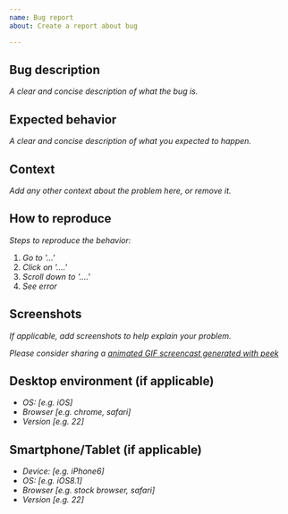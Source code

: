 ```yaml
---
name: Bug report
about: Create a report about bug

---
```


## Bug description

*A clear and concise description of what the bug is.*

## Expected behavior

*A clear and concise description of what you expected to happen.*

## Context

*Add any other context about the problem here, or remove it.*

## How to reproduce

*Steps to reproduce the behavior:*
1. *Go to '...'*
1. *Click on '....'*
1. *Scroll down to '....'*
1. *See error*

## Screenshots

*If applicable, add screenshots to help explain your problem.*

*Please consider sharing a [animated GIF screencast generated with peek](https://github.com/phw/peek)* 

## Desktop environment (if applicable)

- *OS: [e.g. iOS]*
- *Browser [e.g. chrome, safari]*
- *Version [e.g. 22]*

## Smartphone/Tablet (if applicable)

- *Device: [e.g. iPhone6]*
- *OS: [e.g. iOS8.1]*
- *Browser [e.g. stock browser, safari]*
- *Version [e.g. 22]*
